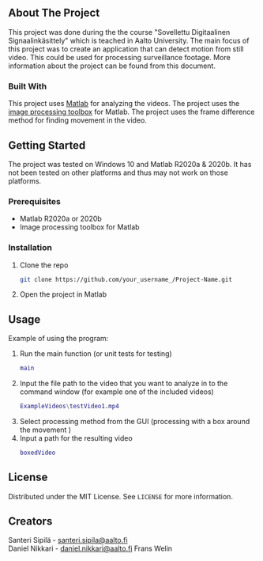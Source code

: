 


## About The Project


This project was done during the the course "Sovellettu Digitaalinen Signaalinkäsittely" which is teached in Aalto University. The main focus of this project was to create an application that can detect motion from still video. This could be used for processing surveillance footage. More information about the project can be found from this document.

### Built With

This project uses [Matlab](https://ch.mathworks.com/products/matlab.html) for analyzing the videos. The project uses the [image processing toolbox](https://ch.mathworks.com/products/image.html) for Matlab. The project uses the frame difference method for finding movement in the video.


## Getting Started

The project was tested on Windows 10 and Matlab R2020a & 2020b. It has not been tested on other platforms and thus may not work on those platforms.

### Prerequisites


* Matlab R2020a or 2020b
* Image processing toolbox for Matlab
 

### Installation

1. Clone the repo
   ```sh
   git clone https://github.com/your_username_/Project-Name.git
   ```
2. Open the project in Matlab


## Usage

Example of using the program:
1. Run the main function (or unit tests for testing)
   ```MATLAB
   main
   ```
2. Input the file path to the video that you want to analyze in to the command window (for example one of the included videos)
    ```MATLAB
   ExampleVideos\testVideo1.mp4
   ```
3. Select processing method from the GUI (processing with a box around the movement )
4. Input a path for the resulting video
    ```MATLAB
   boxedVideo
   ```




## License

Distributed under the MIT License. See `LICENSE` for more information.




## Creators

 Santeri Sipilä - santeri.sipila@aalto.fi  
 Daniel Nikkari  - daniel.nikkari@aalto.fi
 Frans Welin  





